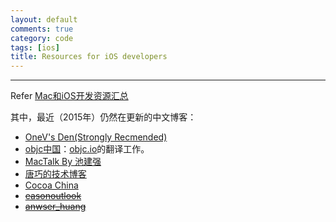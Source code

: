 ```yaml
---
layout: default
comments: true
category: code
tags: [ios]
title: Resources for iOS developers
---
```

---

Refer [Mac和iOS开发资源汇总](http://blog.csdn.net/cui7230102/article/details/14164221)

其中，最近（2015年）仍然在更新的中文博客：

* [OneV's Den(Strongly Recmended)](http://onevcat.com/page/3/#blog)
* [objc中国](http://objccn.io/)：[objc.io](http://www.objc.io/)的翻译工作。
* [MacTalk By 池建强](http://macshuo.com/)
* [唐巧的技术博客](http://blog.devtang.com/)
* [Cocoa China](http://www.cocoachina.com/)
* [<del>easonoutlook</del>](http://www.cnblogs.com/easonoutlook/)
* [<del>anwser_huang</del>](http://answerhuang.duapp.com/)

